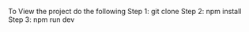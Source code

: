 To View the project do the following
Step 1: git clone <The Repo link><be>
Step 2: npm install<br>
Step 3: npm run dev<br>
